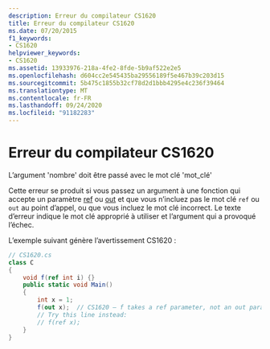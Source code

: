 ```yaml
---
description: Erreur du compilateur CS1620
title: Erreur du compilateur CS1620
ms.date: 07/20/2015
f1_keywords:
- CS1620
helpviewer_keywords:
- CS1620
ms.assetid: 13933976-218a-4fe2-8fde-5b9af522e2e5
ms.openlocfilehash: d604cc2e545435ba29556189f5e467b39c203d15
ms.sourcegitcommit: 5b475c1855b32cf78d2d1bbb4295e4c236f39464
ms.translationtype: MT
ms.contentlocale: fr-FR
ms.lasthandoff: 09/24/2020
ms.locfileid: "91182283"
---
```

# <a name="compiler-error-cs1620"></a>Erreur du compilateur CS1620

L’argument 'nombre' doit être passé avec le mot clé 'mot_clé'  
  
 Cette erreur se produit si vous passez un argument à une fonction qui accepte un paramètre [ref](../language-reference/keywords/ref.md) ou [out](../language-reference/keywords/out-parameter-modifier.md) et que vous n’incluez pas le mot clé `ref` ou `out` au point d’appel, ou que vous incluez le mot clé incorrect. Le texte d’erreur indique le mot clé approprié à utiliser et l’argument qui a provoqué l’échec.  
  
 L’exemple suivant génère l’avertissement CS1620 :  
  
```csharp  
// CS1620.cs  
class C  
{  
    void f(ref int i) {}  
    public static void Main()  
    {  
        int x = 1;  
        f(out x);  // CS1620 – f takes a ref parameter, not an out parameter  
        // Try this line instead:  
        // f(ref x);  
    }  
}  
```
